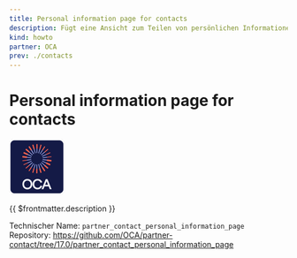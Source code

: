 ```yaml
---
title: Personal information page for contacts
description: Fügt eine Ansicht zum Teilen von persönlichen Informationen hinzu.
kind: howto
partner: OCA
prev: ./contacts
---
```

# Personal information page for contacts
![icon_oca_app](attachments/icon_oca_app.png)

{{ $frontmatter.description }}

Technischer Name: `partner_contact_personal_information_page`\
Repository: <https://github.com/OCA/partner-contact/tree/17.0/partner_contact_personal_information_page>
